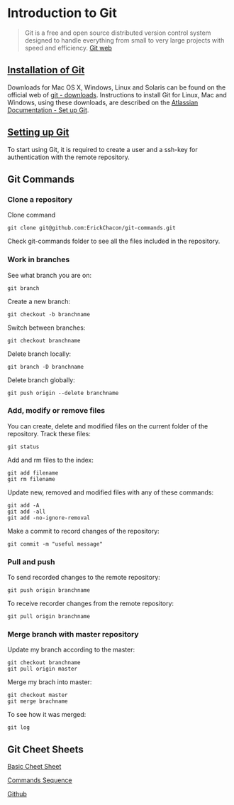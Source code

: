 # Introduction to Git

>  Git is a free and open source distributed version control system designed to handle everything from small to very large projects with speed and efficiency. [Git web](https://git-scm.com/)

## [Installation of Git](https://github.com/ErickChacon/git-commands/blob/master/install.md)

Downloads for Mac OS X, Windows, Linux and Solaris can be found on the official web of [git - downloads](https://git-scm.com/downloads). Instructions to install Git for Linux, Mac and Windows, using these downloads, are described on the [Atlassian Documentation - Set up Git](https://confluence.atlassian.com/bitbucket/set-up-git-744723531.html).

## [Setting up Git](https://github.com/ErickChacon/git-commands/blob/master/set-up.md)

To start using Git, it is required to create a user and a ssh-key for
authentication with the remote repository.

## Git Commands

### Clone a repository
Clone command
```
git clone git@github.com:ErickChacon/git-commands.git
```
Check git-commands folder to see all the files included in the repository.

### Work in branches

See what branch you are on:
```
git branch
```

Create a new branch:
```
git checkout -b branchname
```

Switch between branches:
```
git checkout branchname
```

Delete branch locally:
```
git branch -D branchname
```
Delete branch globally:
```
git push origin --delete branchname
```

### Add, modify or remove files

You can create, delete and modified files on the current folder of the
repository.
Track these files:
```
git status
```

Add and rm files to the index:
```
git add filename
git rm filename
```

Update new, removed and modified files with any of these commands:
```
git add -A
git add -all
git add -no-ignore-removal
```

Make a commit to record changes of the repository:
```
git commit -m "useful message"
```

### Pull and push

To send recorded changes to the remote repository:
```
git push origin branchname
```

To receive recorder changes from the remote repository:
```
git pull origin branchname
```

### Merge branch with master repository

Update my branch according to the master:
```
git checkout branchname
git pull origin master
```

Merge my brach into master:
```
git checkout master
git merge brachname
```
 
To see how it was merged:
```
git log
```

## Git Cheet Sheets

[Basic Cheet Sheet](https://rogerdudler.github.io/git-guide/files/git_cheat_sheet.pdf)

[Commands Sequence](http://www.cheat-sheets.org/saved-copy/git-cheat-sheet.pdf)

[Github](https://services.github.com/kit/downloads/github-git-cheat-sheet.pdf)

